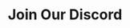 ---
title: Join Our Discord
redirect_to:
  - "https://discord.gg/tnu35dZgxN"
permalink: /discord/
---